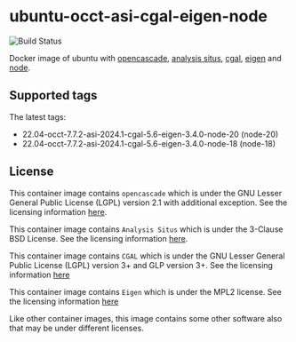 # ubuntu-occt-asi-cgal-eigen-node

![Build Status](https://github.com/Michsior14/docker-3d-tools/actions/workflows/build-and-publish.yml/badge.svg)

Docker image of ubuntu with [opencascade](https://git.dev.opencascade.org/gitweb/?p=occt.git), [analysis situs](https://gitlab.com/ssv/AnalysisSitus), [cgal](https://github.com/CGAL/cgal), [eigen](https://eigen.tuxfamily.org/index.php?title=Main_Page) and [node](https://nodejs.org).

## Supported tags

The latest tags:

- 22.04-occt-7.7.2-asi-2024.1-cgal-5.6-eigen-3.4.0-node-20 (node-20)
- 22.04-occt-7.7.2-asi-2024.1-cgal-5.6-eigen-3.4.0-node-18 (node-18)

## License

This container image contains `opencascade` which is under the GNU Lesser General
Public License (LGPL) version 2.1 with additional exception. See the licensing
information [here](https://www.opencascade.com/content/licensing).

This container image contains `Analysis Situs` which is under the 3-Clause BSD License.
See the licensing information [here](https://gitlab.com/ssv/AnalysisSitus/-/blob/master/LICENSE).

This container image contains `CGAL` which is under the GNU Lesser General
Public License (LGPL) version 3+ and GLP version 3+. See the licensing
information [here](https://www.cgal.org/license.html)

This container image contains `Eigen` which is under the MPL2 license. See the licensing
information [here](https://www.mozilla.org/en-US/MPL/2.0/FAQ/)

Like other container images, this image contains some other software also that may
be under different licenses.
